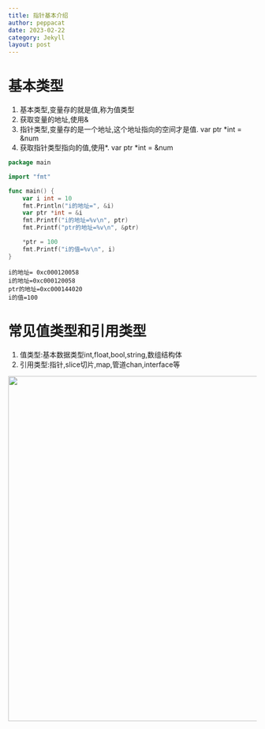 ```yaml
---
title: 指针基本介绍
author: peppacat
date: 2023-02-22
category: Jekyll
layout: post
---
```


# 基本类型
1. 基本类型,变量存的就是值,称为值类型
2. 获取变量的地址,使用&
3. 指针类型,变量存的是一个地址,这个地址指向的空间才是值. var ptr *int = &num
4. 获取指针类型指向的值,使用*. var ptr *int = &num

```go
package main

import "fmt"

func main() {
	var i int = 10
	fmt.Println("i的地址=", &i)
	var ptr *int = &i
	fmt.Printf("i的地址=%v\n", ptr)
	fmt.Printf("ptr的地址=%v\n", &ptr)

	*ptr = 100
	fmt.Printf("i的值=%v\n", i)
}
```
```
i的地址= 0xc000120058
i的地址=0xc000120058
ptr的地址=0xc000144020
i的值=100
```

# 常见值类型和引用类型
1. 值类型:基本数据类型int,float,bool,string,数组结构体
2. 引用类型:指针,slice切片,map,管道chan,interface等

<div align="center"><img src="https://peppacat.github.io/go.note/assets/pointer.png" width="700px"></div>
